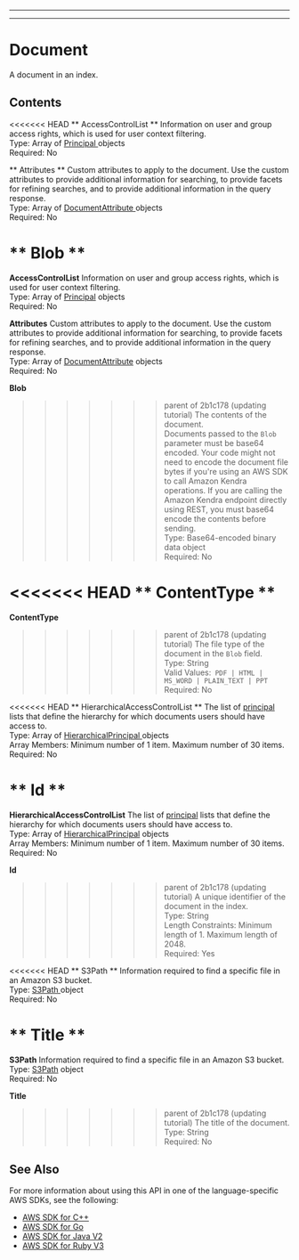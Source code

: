 --------

--------

# Document<a name="API_Document"></a>

A document in an index\.

## Contents<a name="API_Document_Contents"></a>

<<<<<<< HEAD
 ** AccessControlList **   <a name="Kendra-Type-Document-AccessControlList"></a>
Information on user and group access rights, which is used for user context filtering\.  
Type: Array of [ Principal ](API_Principal.md) objects  
Required: No

 ** Attributes **   <a name="Kendra-Type-Document-Attributes"></a>
Custom attributes to apply to the document\. Use the custom attributes to provide additional information for searching, to provide facets for refining searches, and to provide additional information in the query response\.  
Type: Array of [ DocumentAttribute ](API_DocumentAttribute.md) objects  
Required: No

 ** Blob **   <a name="Kendra-Type-Document-Blob"></a>
=======
 **AccessControlList**   <a name="Kendra-Type-Document-AccessControlList"></a>
Information on user and group access rights, which is used for user context filtering\.  
Type: Array of [Principal](API_Principal.md) objects  
Required: No

 **Attributes**   <a name="Kendra-Type-Document-Attributes"></a>
Custom attributes to apply to the document\. Use the custom attributes to provide additional information for searching, to provide facets for refining searches, and to provide additional information in the query response\.  
Type: Array of [DocumentAttribute](API_DocumentAttribute.md) objects  
Required: No

 **Blob**   <a name="Kendra-Type-Document-Blob"></a>
>>>>>>> parent of 2b1c178 (updating tutorial)
The contents of the document\.   
Documents passed to the `Blob` parameter must be base64 encoded\. Your code might not need to encode the document file bytes if you're using an AWS SDK to call Amazon Kendra operations\. If you are calling the Amazon Kendra endpoint directly using REST, you must base64 encode the contents before sending\.  
Type: Base64\-encoded binary data object  
Required: No

<<<<<<< HEAD
 ** ContentType **   <a name="Kendra-Type-Document-ContentType"></a>
=======
 **ContentType**   <a name="Kendra-Type-Document-ContentType"></a>
>>>>>>> parent of 2b1c178 (updating tutorial)
The file type of the document in the `Blob` field\.  
Type: String  
Valid Values:` PDF | HTML | MS_WORD | PLAIN_TEXT | PPT`   
Required: No

<<<<<<< HEAD
 ** HierarchicalAccessControlList **   <a name="Kendra-Type-Document-HierarchicalAccessControlList"></a>
The list of [principal](https://docs.aws.amazon.com/kendra/latest/dg/API_Principal.html) lists that define the hierarchy for which documents users should have access to\.  
Type: Array of [ HierarchicalPrincipal ](API_HierarchicalPrincipal.md) objects  
Array Members: Minimum number of 1 item\. Maximum number of 30 items\.  
Required: No

 ** Id **   <a name="Kendra-Type-Document-Id"></a>
=======
 **HierarchicalAccessControlList**   <a name="Kendra-Type-Document-HierarchicalAccessControlList"></a>
The list of [principal](https://docs.aws.amazon.com/kendra/latest/dg/API_Principal.html) lists that define the hierarchy for which documents users should have access to\.  
Type: Array of [HierarchicalPrincipal](API_HierarchicalPrincipal.md) objects  
Array Members: Minimum number of 1 item\. Maximum number of 30 items\.  
Required: No

 **Id**   <a name="Kendra-Type-Document-Id"></a>
>>>>>>> parent of 2b1c178 (updating tutorial)
A unique identifier of the document in the index\.  
Type: String  
Length Constraints: Minimum length of 1\. Maximum length of 2048\.  
Required: Yes

<<<<<<< HEAD
 ** S3Path **   <a name="Kendra-Type-Document-S3Path"></a>
Information required to find a specific file in an Amazon S3 bucket\.  
Type: [ S3Path ](API_S3Path.md) object  
Required: No

 ** Title **   <a name="Kendra-Type-Document-Title"></a>
=======
 **S3Path**   <a name="Kendra-Type-Document-S3Path"></a>
Information required to find a specific file in an Amazon S3 bucket\.  
Type: [S3Path](API_S3Path.md) object  
Required: No

 **Title**   <a name="Kendra-Type-Document-Title"></a>
>>>>>>> parent of 2b1c178 (updating tutorial)
The title of the document\.  
Type: String  
Required: No

## See Also<a name="API_Document_SeeAlso"></a>

For more information about using this API in one of the language\-specific AWS SDKs, see the following:
+  [ AWS SDK for C\+\+](https://docs.aws.amazon.com/goto/SdkForCpp/kendra-2019-02-03/Document) 
+  [ AWS SDK for Go](https://docs.aws.amazon.com/goto/SdkForGoV1/kendra-2019-02-03/Document) 
+  [ AWS SDK for Java V2](https://docs.aws.amazon.com/goto/SdkForJavaV2/kendra-2019-02-03/Document) 
+  [ AWS SDK for Ruby V3](https://docs.aws.amazon.com/goto/SdkForRubyV3/kendra-2019-02-03/Document) 